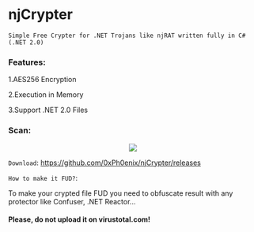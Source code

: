 # njCrypter
```Simple Free Crypter for .NET Trojans like njRAT written fully in C#(.NET 2.0)```

### Features:

1.AES256 Encryption

2.Execution in Memory

3.Support .NET 2.0 Files

### Scan: 

<p align="center">
  <img src="Scan/Scan.png">
</p>

```Download```: https://github.com/0xPh0enix/njCrypter/releases

```How to make it FUD?```: 

To make your crypted file FUD you need to obfuscate result with any protector like Confuser, .NET Reactor...

#### Please, do not upload it on virustotal.com!
